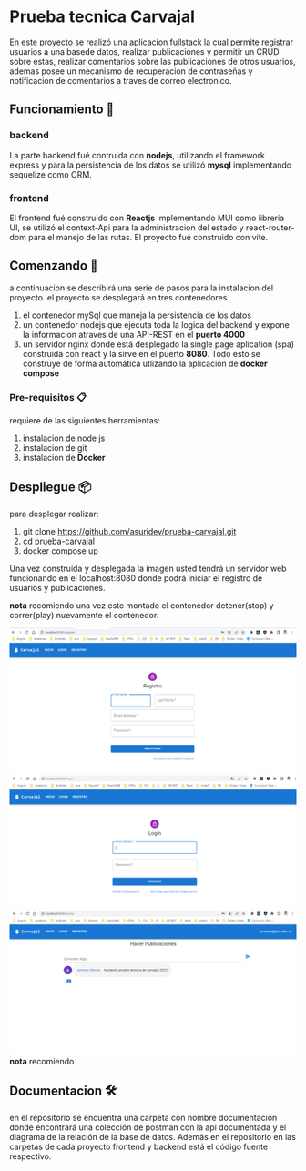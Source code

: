 # Prueba tecnica Carvajal

En este proyecto se realizó una aplicacion fullstack la cual permite registrar usuarios a una basede datos, realizar publicaciones y permitir un CRUD sobre estas, realizar comentarios sobre las publicaciones de otros usuarios, ademas posee un mecanismo de recuperacion de contraseñas y notificacion de comentarios a traves de correo electronico.

## Funcionamiento 🔧

### backend 
La parte backend fué contruida con **nodejs**, utilizando el framework express y para la persistencia de los datos se utilizó **mysql** implementando sequelize como ORM.

### frontend
El frontend fué construido con **Reactjs** implementando MUI como libreria UI, se utilizó el context-Api para la administracion del estado y react-router-dom para el manejo de las rutas. El proyecto fué construido con vite.
 
## Comenzando 🚀
a continuacion se describirá una serie de pasos para la instalacion del proyecto.
el proyecto se desplegará en tres contenedores
1. el contenedor mySql que maneja la persistencia de los datos
2. un contenedor nodejs que ejecuta toda la logica del backend y expone la informacion atraves de una API-REST en el **puerto 4000**
3. un servidor nginx  donde está desplegado la single page aplication (spa) construida con react y la sirve en el puerto **8080**.
Todo esto se construye de forma automática utlizando la aplicación de **docker compose**

### Pre-requisitos 📋
requiere de las siguientes herramientas:
1. instalacion de node js
2. instalacion de git
3. instalacion de **Docker**

## Despliegue 📦
para desplegar realizar:
1. git clone https://github.com/asuridev/prueba-carvajal.git
2. cd prueba-carvajal 
3. docker compose up

Una vez construida y desplegada la imagen usted tendrá un servidor web funcionando en el localhost:8080 donde podrá iniciar el registro de usuarios y publicaciones.

**nota** recomiendo una vez  este montado el contenedor detener(stop) y correr(play) nuevamente el contenedor.

 ![scren de registro](/assets/registro.png)
 ![scren de login](/assets/login.png)
 ![scren de home](/assets/home.png)
  **nota** recomiendo 
## Documentacion 🛠️
en el repositorio se encuentra una carpeta con nombre documentación donde encontrará una colección de postman con la api documentada y el diagrama de la relación de la base de datos.
Además en el repositorio en las carpetas de cada proyecto frontend y backend está el código fuente respectivo.
